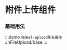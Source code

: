 <!--
 * @Author: yangyu 1431330771@qq.com
 * @Date: 2023-09-20 15:33:44
 * @LastEditors: yangyu 1431330771@qq.com
 * @LastEditTime: 2023-09-28 10:53:04
 * @FilePath: \jnf-ui-master\docs\components\JnFileUpload\base.md
 * @Description: 这是默认设置,请设置`customMade`, 打开koroFileHeader查看配置 进行设置: https://github.com/OBKoro1/koro1FileHeader/wiki/%E9%85%8D%E7%BD%AE
-->
# 附件上传组件 

### 基础用法

:::demo `继承el-upload所有属性`<br/>
JnFileUpload/base
:::
